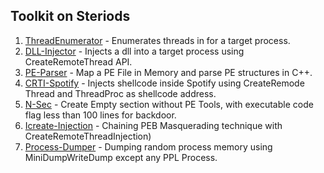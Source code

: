 ## Toolkit on Steriods

1. [ThreadEnumerator](https://github.com/xelemental/Windows-Toolkit/blob/main/ThreadIDEnumerator.cpp) - Enumerates threads in for a target process.
2. [DLL-Injector](https://github.com/xelemental/Windows-Toolkit/blob/main/DLL-Injector.cpp) - Injects a dll into a target process using CreateRemoteThread API.
3. [PE-Parser](https://github.com/xelemental/Windows-Toolkit/blob/main/PE-Parser.cpp) - Map a PE File in Memory and parse PE structures in C++.
4. [CRTI-Spotify](https://github.com/xelemental/Windows-Toolkit/blob/main/Spotify-CreateRemoteThread-Inject.cpp) - Injects shellcode inside Spotify using CreateRemode Thread and ThreadProc as shellcode address.
5. [N-Sec](https://github.com/xelemental/Windows-Toolkit/blob/main/N-Sec.cpp) - Create Empty section without PE Tools, with executable code flag less than 100 lines for backdoor.
6. [Icreate-Injection](https://github.com/xelemental/Windows-Toolkit/blob/main/ICrerate-Injection.cpp) - Chaining PEB Masquerading technique with CreateRemoteThreadInjection) 
7. [Process-Dumper](https://github.com/xelemental/Windows-Toolkit/blob/main/Process-Dumper.cpp) - Dumping random process memory using MiniDumpWriteDump except any PPL Process.
